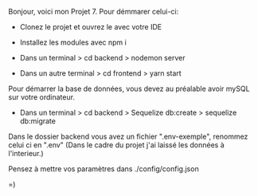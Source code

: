 Bonjour, voici mon Projet 7.
Pour démmarer celui-ci:


- Clonez le projet et ouvrez le avec votre IDE
- Installez les modules avec  npm i

- Dans un terminal > cd backend > nodemon server
- Dans un autre terminal > cd frontend > yarn start

Pour démarrer la base de données, vous devez au préalable avoir mySQL sur votre ordinateur.
- Dans un terminal > cd backend > Sequelize db:create > sequelize db:migrate



Dans le dossier backend vous avez un fichier ".env-exemple", renommez celui ci en ".env" 
(Dans le cadre du projet j'ai laissé les données à l'interieur.)

Pensez à mettre vos paramètres dans  ./config/config.json

=)
